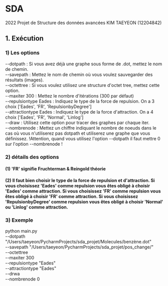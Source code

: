 # SDA
2022 Projet de Structure des données avancées 
KIM TAEYEON (12204842)

## 1. Exécution
### 1) Les options
--dotpath : Si vous avez déjà une graphe sous forme de .dot, mettez le nom de chemin.</br>
--savepath : Mettez le nom de chemin où vous voulez sauvegarder des résultats (images).</br>
--octettree : Si vous voulez utilisez une structure d'octet tree, mettez cette option.</br>
--maxiter 300 : Mettez le nombre d'itérations (300 par défaut) </br>
--repulsiontype Eades : Indiquez le type de la force de repulsion. On a 3 choix ['Eades', 'FR', 'RepulsionbyDegree']</br>
--attractiontype Eades : Indiquez le type de la force d'attraction. On a 4 choix ['Eades', 'FR',  'Normal', 'Linlog']</br>
--draw : Utilisez cette option pour tracer des graphes par chaque iter.</br>
--nombrenode : Mettez un chiffre indiquant le nombre de noeuds dans le cas où vous n'utiliserez pas dotpath et utiliserez une graphe que vous définissez. !Attention, quand vous utilisez l'option --dotpath il faut mettre 0 sur l'option --nombrenode !</br>

### 2) détails des options
#### (1) 'FR' signifie Fruchterman & Reingold théorie
#### (2) Il faut bien choisir le type de la force de repulsion et d'attraction. Si vous choisissez 'Eades' comme repulsion vous êtes obligé à choisir 'Eades' comme attraction. Si vous choisissez 'FR' comme repulsion vous êtes obligé à choisir 'FR' comme attraction. Si vous choisissez 'RepulsionbyDegree' comme repulsion vous êtes obligé à choisir 'Normal' ou 'Linlog' comme attraction.

### 3) Exemple
python main.py </br>
--dotpath "/Users/taeyeon/PycharmProjects/sda_projet/Molecules/benzène.dot"</br>
--savepath "/Users/taeyeon/PycharmProjects/sda_projet/pos_change/"</br>
--octettree </br>
--maxiter 300 </br>
--repulsiontype "Eades" </br>
--attractiontype "Eades" </br>
--drwa </br>
--nombrenode 0</br>
